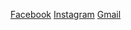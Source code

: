 [Facebook](https://www.facebook.com/naveenprince.thomas)
[Instagram](https://www.instagram.com/christitenaveen)
[Gmail](naveenpt04@gmail.com)
